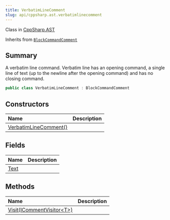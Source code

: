 ```yaml
---
title: VerbatimLineComment
slug: api/cppsharp.ast.verbatimlinecomment
---
```

Class in [CppSharp.AST](/api/cppsharp/ast)

Inherits from [`BlockCommandComment`](/api/cppsharp/ast/blockcommandcomment)

## Summary


A verbatim line command. Verbatim line has an opening command, a
single line of text (up to the newline after the opening command)
and has no closing command.


```csharp
public class VerbatimLineComment : BlockCommandComment
```

## Constructors

|Name|Description|
|:---|:---|
|[VerbatimLineComment\(\)](/api/cppsharp/ast/verbatimlinecomment//ctor)||

## Fields

|Name|Description|
|:---|:---|
|[Text](/api/cppsharp/ast/verbatimlinecomment/text)||

## Methods

|Name|Description|
|:---|:---|
|[Visit\(ICommentVisitor\<T\>\)](/api/cppsharp/ast/verbatimlinecomment/visit)||

